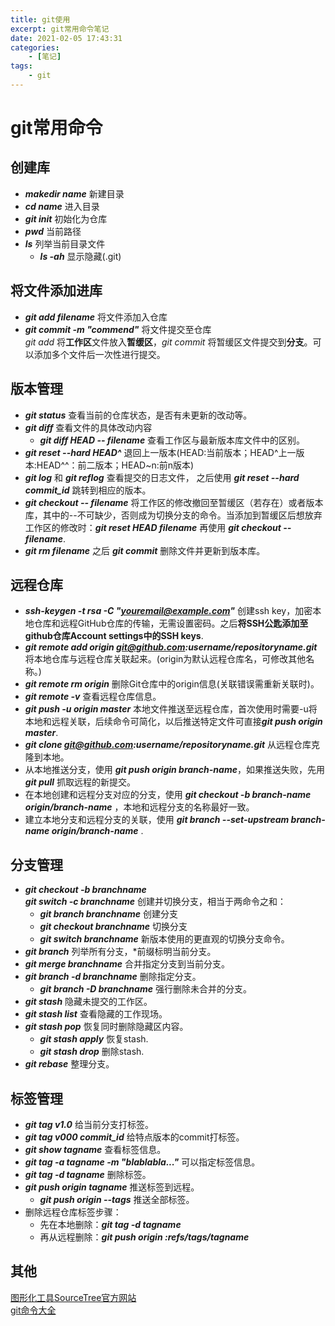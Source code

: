 ```yaml
---
title: git使用
excerpt: git常用命令笔记
date: 2021-02-05 17:43:31
categories:
    - [笔记]
tags:
    - git
---
```

# git常用命令

## 创建库
* ***makedir name*** 新建目录
* ***cd name*** 进入目录
* ***git init*** 初始化为仓库
* ***pwd*** 当前路径
* ***ls*** 列举当前目录文件
  * ***ls -ah*** 显示隐藏(.git)

## 将文件添加进库
* ***git add filename*** 将文件添加入仓库
* ***git commit -m "commend"*** 将文件提交至仓库   
*git add* 将**工作区**文件放入**暂缓区**，*git commit* 将暂缓区文件提交到**分支**。可以添加多个文件后一次性进行提交。

## 版本管理
* ***git status*** 查看当前的仓库状态，是否有未更新的改动等。
* ***git diff*** 查看文件的具体改动内容
  * ***git diff HEAD -- filename*** 查看工作区与最新版本库文件中的区别。
* ***git reset --hard HEAD^*** 退回上一版本(HEAD:当前版本；HEAD^上一版本:HEAD^^：前二版本；HEAD~n:前n版本)
* ***git log*** 和 ***git reflog*** 查看提交的日志文件， 之后使用 ***git reset --hard commit_id*** 跳转到相应的版本。
* ***git checkout -- filename*** 将工作区的修改撤回至暂缓区（若存在）或者版本库，其中的--不可缺少，否则成为切换分支的命令。当添加到暂缓区后想放弃工作区的修改时：***git reset HEAD filename*** 再使用 ***git checkout -- filename***.
* ***git rm filename*** 之后 ***git commit*** 删除文件并更新到版本库。

## 远程仓库
* ***ssh-keygen -t rsa -C "youremail@example.com"*** 创建ssh key，加密本地仓库和远程GitHub仓库的传输，无需设置密码。之后**将SSH公匙添加至github仓库Account settings中的SSH keys**.
* ***git remote add origin git@github.com:username/repositoryname.git*** 将本地仓库与远程仓库关联起来。(origin为默认远程仓库名，可修改其他名称。)
* ***git remote rm origin*** 删除Git仓库中的origin信息(关联错误需重新关联时)。
* ***git remote -v*** 查看远程仓库信息。
* ***git push -u origin master*** 本地文件推送至远程仓库，首次使用时需要-u将本地和远程关联，后续命令可简化，以后推送特定文件可直接***git push origin master***.
* ***git clone git@github.com:username/repositoryname.git*** 从远程仓库克隆到本地。
* 从本地推送分支，使用 ***git push origin branch-name***，如果推送失败，先用 ***git pull*** 抓取远程的新提交。
* 在本地创建和远程分支对应的分支，使用 ***git checkout -b branch-name origin/branch-name*** ，本地和远程分支的名称最好一致。
* 建立本地分支和远程分支的关联，使用 ***git branch --set-upstream branch-name origin/branch-name*** .

## 分支管理
* ***git checkout -b branchname***    
***git switch -c branchname*** 创建并切换分支，相当于两命令之和：
    * ***git branch branchname*** 创建分支
    * ***git checkout branchname*** 切换分支
    * ***git switch branchname*** 新版本使用的更直观的切换分支命令。
* ***git branch*** 列举所有分支，*前缀标明当前分支。
* ***git merge branchname*** 合并指定分支到当前分支。
* ***git branch -d branchname*** 删除指定分支。
    * ***git branch -D branchname*** 强行删除未合并的分支。
* ***git stash*** 隐藏未提交的工作区。
* ***git stash list*** 查看隐藏的工作现场。
* ***git stash pop*** 恢复同时删除隐藏区内容。
    * ***git stash apply*** 恢复stash.
    * ***git stash drop*** 删除stash.
* ***git rebase*** 整理分支。

## 标签管理
* ***git tag v1.0*** 给当前分支打标签。
* ***git tag v000 commit_id*** 给特点版本的commit打标签。
* ***git show tagname*** 查看标签信息。
* ***git tag -a tagname -m "blablabla..."*** 可以指定标签信息。
* ***git tag -d tagname*** 删除标签。
* ***git push origin tagname*** 推送标签到远程。
    * ***git push origin --tags*** 推送全部标签。
* 删除远程仓库标签步骤：
    * 先在本地删除：***git tag -d tagname***
    * 再从远程删除：***git push origin :refs/tags/tagname***

## 其他
[图形化工具SourceTree官方网站](https://www.sourcetreeapp.com/)   
[git命令大全](https://www.liaoxuefeng.com/wiki/896043488029600/900062620154944)
